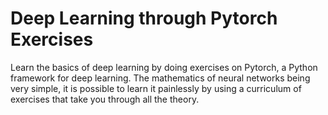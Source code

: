 # Deep Learning through Pytorch Exercises
Learn the basics of deep learning by doing exercises on Pytorch, a Python framework for deep learning.
The mathematics of neural networks being very simple, it is possible to learn it painlessly by using a curriculum of exercises that take you through all the theory.
